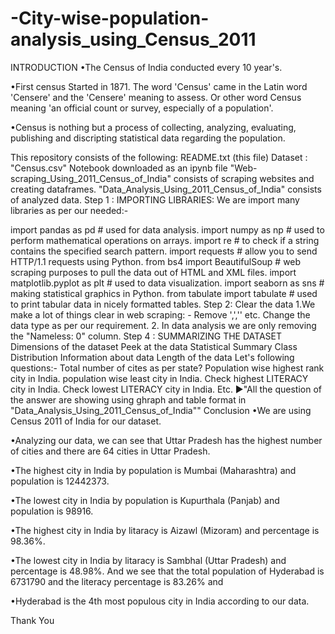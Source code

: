 # -City-wise-population-analysis_using_Census_2011
INTRODUCTION
•The Census of India conducted every 10 year's.

•First census Started in 1871. The word 'Census' came in the Latin word 'Censere' and the 'Censere' meaning to assess. Or other word Census meaning 'an official count or survey, especially of a population'.

•Census is nothing but a process of collecting, analyzing, evaluating, publishing and discripting statistical data regarding the population.

This repository consists of the following:
README.txt (this file)
Dataset : "Census.csv"
Notebook downloaded as an ipynb file
"Web-scraping_Using_2011_Census_of_India" consists of scraping websites and creating dataframes.
"Data_Analysis_Using_2011_Census_of_India" consists of analyzed data.
Step 1 : IMPORTING LIBRARIES:
We are import many libraries as per our needed:-

import pandas as pd # used for data analysis.
import numpy as np # used to perform mathematical operations on arrays.
import re # to check if a string contains the specified search pattern.
import requests # allow you to send HTTP/1.1 requests using Python.
from bs4 import BeautifulSoup # web scraping purposes to pull the data out of HTML and XML files.
import matplotlib.pyplot as plt # used to data visualization.
import seaborn as sns # making statistical graphics in Python.
from tabulate import tabulate # used to print tabular data in nicely formatted tables.
Step 2: Clear the data
1.We make a lot of things clear in web scraping: -
Remove ',','' etc.
Change the data type as per our requirement.
2. In data analysis we are only removing the "Nameless: 0" column.
Step 4 : SUMMARIZING THE DATASET
Dimensions of the dataset
Peek at the data
Statistical Summary
Class Distribution
Information about data
Length of the data
Let's following questions:-
Total number of cites as per state?
Population wise highest rank city in India.
population wise least city in India.
Check highest LITERACY city in India.
Check lowest LITERACY city in India.
Etc. ►"All the question of the answer are showing using ghraph and table format in "Data_Analysis_Using_2011_Census_of_India""
Conclusion
•We are using Census 2011 of India for our dataset.

•Analyzing our data, we can see that Uttar Pradesh has the highest number of cities and there are 64 cities in Uttar Pradesh.

•The highest city in India by population is Mumbai (Maharashtra) and population is 12442373.

•The lowest city in India by population is Kupurthala (Panjab) and population is 98916.

•The highest city in India by litaracy is Aizawl (Mizoram) and percentage is 98.36%.

•The lowest city in India by litaracy is Sambhal (Uttar Pradesh) and percentage is 48.98%. And we see that the total population of Hyderabad is 6731790 and the literacy percentage is 83.26% and

•Hyderabad is the 4th most populous city in India according to our data.

Thank You
